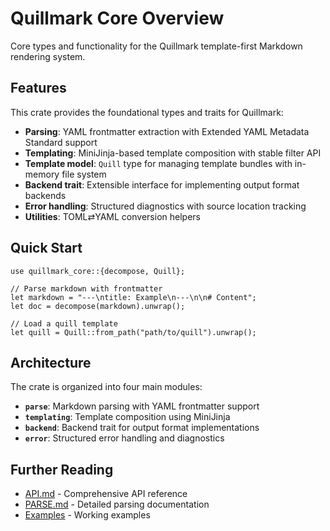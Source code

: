 # Quillmark Core Overview

Core types and functionality for the Quillmark template-first Markdown rendering system.

## Features

This crate provides the foundational types and traits for Quillmark:

- **Parsing**: YAML frontmatter extraction with Extended YAML Metadata Standard support
- **Templating**: MiniJinja-based template composition with stable filter API
- **Template model**: `Quill` type for managing template bundles with in-memory file system
- **Backend trait**: Extensible interface for implementing output format backends
- **Error handling**: Structured diagnostics with source location tracking
- **Utilities**: TOML⇄YAML conversion helpers

## Quick Start

```rust,no_run
use quillmark_core::{decompose, Quill};

// Parse markdown with frontmatter
let markdown = "---\ntitle: Example\n---\n\n# Content";
let doc = decompose(markdown).unwrap();

// Load a quill template
let quill = Quill::from_path("path/to/quill").unwrap();
```

## Architecture

The crate is organized into four main modules:

- **`parse`**: Markdown parsing with YAML frontmatter support
- **`templating`**: Template composition using MiniJinja
- **`backend`**: Backend trait for output format implementations
- **`error`**: Structured error handling and diagnostics

## Further Reading

- [API.md](../API.md) - Comprehensive API reference
- [PARSE.md](../PARSE.md) - Detailed parsing documentation
- [Examples](../../examples/) - Working examples
